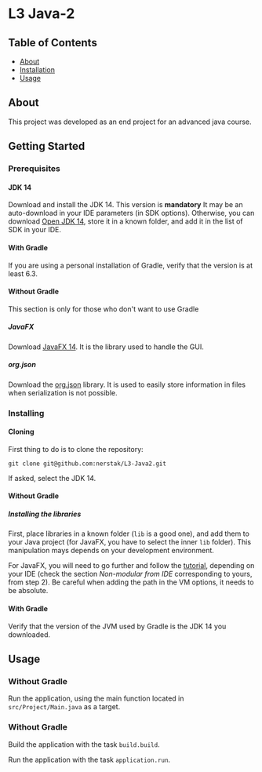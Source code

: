 # L3 Java-2

## Table of Contents

+ [About](#about)
+ [Installation](#getting_started)
+ [Usage](#usage)

## About <a name = "about"></a>

This project was developed as an end project for an advanced java course.

## Getting Started <a name = "getting_started"></a>

### Prerequisites

#### JDK 14

Download and install the JDK 14. This version is **mandatory** It may be an auto-download in your IDE parameters (in SDK options). Otherwise, you can download [Open JDK 14](https://jdk.java.net/14/), store it in a known folder, and add it in the list of SDK in your IDE.

#### With Gradle

If you are using a personal installation of Gradle, verify that the version is at least 6.3.

#### Without Gradle

This section is only for those who don't want to use Gradle

##### JavaFX

Download [JavaFX 14](https://gluonhq.com/products/javafx/). It is the library used to handle the GUI.

##### org.json

Download the [org.json](https://github.com/stleary/JSON-java) library. It is used to easily store information in files when serialization is not possible.

### Installing

#### Cloning

First thing to do is to clone the repository: 

```
git clone git@github.com:nerstak/L3-Java2.git
```

If asked, select the JDK 14.

#### Without Gradle

##### Installing the libraries

First, place libraries in a known folder (`lib` is a good one), and add them to your Java project (for JavaFX, you have to select the inner `lib` folder). This manipulation mays depends on your development environment.

For JavaFX, you will need to go further and follow the [tutorial](https://openjfx.io/openjfx-docs/), depending on your IDE (check the section *Non-modular from IDE* corresponding to yours, from step 2). Be careful when adding the path in the VM options, it needs to be absolute.

#### With Gradle

Verify that the version of the JVM used by Gradle is the JDK 14 you downloaded. 

## Usage <a name = "usage"></a>

### Without Gradle

Run the application, using the main function located in `src/Project/Main.java` as a target. 

### Without Gradle

Build the application with the task `build.build`.

Run the application with the task `application.run`.